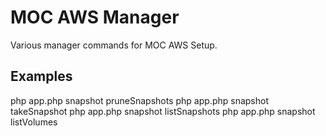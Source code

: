 MOC AWS Manager
===============

Various manager commands for MOC AWS Setup.


Examples
--------

php app.php snapshot pruneSnapshots
php app.php snapshot takeSnapshot <VolumeID>
php app.php snapshot listSnapshots <VolumneId>
php app.php snapshot listVolumes
